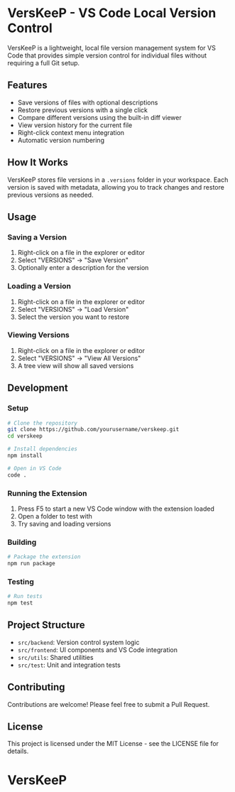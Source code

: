 # VersKeeP - VS Code Local Version Control

VersKeeP is a lightweight, local file version management system for VS Code that provides simple version control for individual files without requiring a full Git setup.

## Features

- Save versions of files with optional descriptions
- Restore previous versions with a single click
- Compare different versions using the built-in diff viewer
- View version history for the current file
- Right-click context menu integration
- Automatic version numbering

## How It Works

VersKeeP stores file versions in a `.versions` folder in your workspace. Each version is saved with metadata, allowing you to track changes and restore previous versions as needed.

## Usage

### Saving a Version

1. Right-click on a file in the explorer or editor
2. Select "VERSIONS" → "Save Version"
3. Optionally enter a description for the version

### Loading a Version

1. Right-click on a file in the explorer or editor
2. Select "VERSIONS" → "Load Version"
3. Select the version you want to restore

### Viewing Versions

1. Right-click on a file in the explorer or editor
2. Select "VERSIONS" → "View All Versions"
3. A tree view will show all saved versions

## Development

### Setup

```bash
# Clone the repository
git clone https://github.com/yourusername/verskeep.git
cd verskeep

# Install dependencies
npm install

# Open in VS Code
code .
```

### Running the Extension

1. Press F5 to start a new VS Code window with the extension loaded
2. Open a folder to test with
3. Try saving and loading versions

### Building

```bash
# Package the extension
npm run package
```

### Testing

```bash
# Run tests
npm test
```

## Project Structure

- `src/backend`: Version control system logic
- `src/frontend`: UI components and VS Code integration
- `src/utils`: Shared utilities
- `src/test`: Unit and integration tests

## Contributing

Contributions are welcome! Please feel free to submit a Pull Request.

## License

This project is licensed under the MIT License - see the LICENSE file for details.
# VersKeeP
